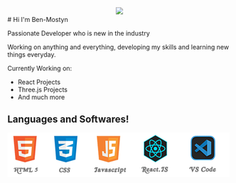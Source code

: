 <div align="center">
<img width="200" src="fa1ae5cea8a9161e0fa048784c4769d1.gif">
</div>  
# Hi I'm Ben-Mostyn

Passionate Developer who is new in the industry

Working on anything and everything, developing my skills and learning new things everyday.

Currently Working on:

- React Projects
- Three.js Projects
- And much more

## Languages and Softwares!

<img src="Logo2.png">
